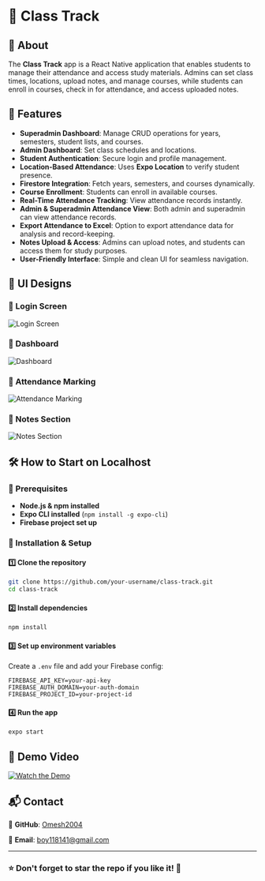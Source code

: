 # 📌 Class Track

## 📖 About
The **Class Track** app is a React Native application that enables students to manage their attendance and access study materials. Admins can set class times, locations, upload notes, and manage courses, while students can enroll in courses, check in for attendance, and access uploaded notes.

## 🚀 Features
- **Superadmin Dashboard**: Manage CRUD operations for years, semesters, student lists, and courses.
- **Admin Dashboard**: Set class schedules and locations.
- **Student Authentication**: Secure login and profile management.
- **Location-Based Attendance**: Uses **Expo Location** to verify student presence.
- **Firestore Integration**: Fetch years, semesters, and courses dynamically.
- **Course Enrollment**: Students can enroll in available courses.
- **Real-Time Attendance Tracking**: View attendance records instantly.
- **Admin & Superadmin Attendance View**: Both admin and superadmin can view attendance records.
- **Export Attendance to Excel**: Option to export attendance data for analysis and record-keeping.
- **Notes Upload & Access**: Admins can upload notes, and students can access them for study purposes.
- **User-Friendly Interface**: Simple and clean UI for seamless navigation.

## 🎨 UI Designs
### 📌 Login Screen
![Login Screen](link-to-login-image)

### 📌 Dashboard
![Dashboard](link-to-dashboard-image)

### 📌 Attendance Marking
![Attendance Marking](link-to-attendance-marking-image)

### 📌 Notes Section
![Notes Section](https://imgur.com/a/2HaxsIZ)

## 🛠 How to Start on Localhost

### 📌 Prerequisites
- **Node.js & npm installed**
- **Expo CLI installed** (`npm install -g expo-cli`)
- **Firebase project set up**

### 🔧 Installation & Setup
#### 1️⃣ Clone the repository
```bash
git clone https://github.com/your-username/class-track.git
cd class-track
```
#### 2️⃣ Install dependencies
```bash
npm install
```
#### 3️⃣ Set up environment variables
Create a `.env` file and add your Firebase config:
```env
FIREBASE_API_KEY=your-api-key
FIREBASE_AUTH_DOMAIN=your-auth-domain
FIREBASE_PROJECT_ID=your-project-id
```
#### 4️⃣ Run the app
```bash
expo start
```

## 🎥 Demo Video
[![Watch the Demo](link-to-demo-video-thumbnail)](link-to-demo-video-url)

## 📬 Contact
📌 **GitHub**: [Omesh2004](https://github.com/Omesh2004)

📌 **Email**: boy118141@gmail.com

---
### ⭐ Don't forget to **star** the repo if you like it! 🚀

